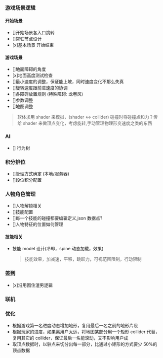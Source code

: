 ### 游戏场景逻辑

#### 开始场景

- []开始场景各入口跳转
- []常驻节点设计
- [x]基本场景 开始结束

#### 游戏场景

- []地面障碍的角度
- [x]地面高度测试检查
- []最小速度的调整，保证能上坡，同时速度变化不那么失真
- []旋转速度跟前进速度的协调
- []各障碍放置规则 (特殊障碍: 龙卷风)
- []参数调整
- []地图调整

> 软体求用 shader 来模拟，(shader <-> collider) 碰撞时将碰撞点和力？传给 shader 来做顶点变化，考虑旋转,手动管理物理形变速度之类的东西

### AI

- [] 行为树

### 积分排位

- []管理方式确定 (本地/服务器)
- []段位积分配置

### 人物角色管理

- []人物解锁相关
- []技能配置
- []每一个技能的碰撞都要编辑定义,json 数据点?
- []人物特征的位置如何管理

#### 技能相关

- 技能 model 设计(冷却，spine 动态加载，效果)
  > 技能效果，加减速，平移，跳跃力，可视范围限制，行动限制

### 签到

- [x]沿用围住渣男逻辑

### 联机

### 优化

- 根据游戏第一名进度动态增加地形，复用最后一名之前的地形片段
- 根据玩家的进度，如果离用户太远，将地图某部分用一个矩形 collider 代替，复用其它的 collider，保证最后一名能滚动，又不影响用户成
- 取顶点数据时，以驻点来切分出每一部分，比通过小矩形的方式要少 50%的顶点数据
